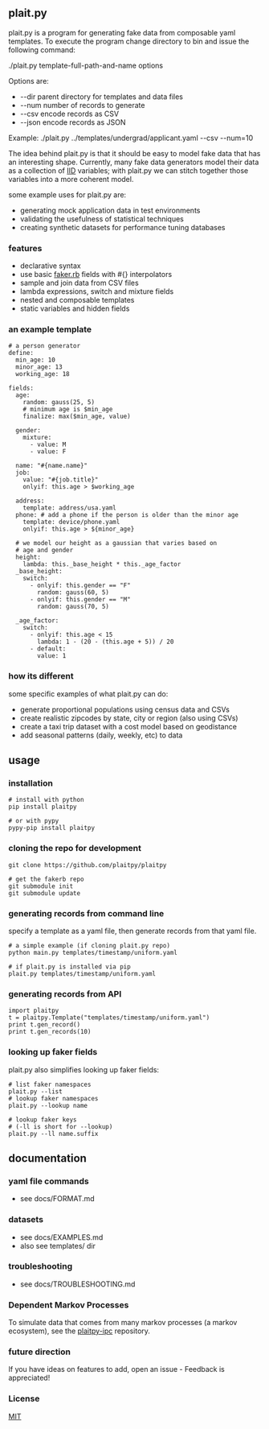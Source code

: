 ## plait.py

plait.py is a program for generating fake data from composable yaml templates. 
To execute the program change directory to bin and issue the following command:

./plait.py template-full-path-and-name options

Options are:
* --dir parent directory for templates and data files
* --num number of records to generate
* --csv encode records as CSV
* --json encode records as JSON

Example:
 ./plait.py ../templates/undergrad/applicant.yaml --csv --num=10

The idea behind plait.py is that it should be easy to model fake data that
has an interesting shape. Currently, many fake data generators model their data as a
collection of
[IID](https://en.wikipedia.org/wiki/Independent_and_identically_distributed_random_variables)
variables; with plait.py we can stitch together those variables into a more
coherent model.

some example uses for plait.py are:

* generating mock application data in test environments
* validating the usefulness of statistical techniques
* creating synthetic datasets for performance tuning databases

### features

* declarative syntax
* use basic [faker.rb](https://github.com/stympy/faker) fields with #{} interpolators
* sample and join data from CSV files
* lambda expressions, switch and mixture fields
* nested and composable templates
* static variables and hidden fields

### an example template

    # a person generator
    define:
      min_age: 10
      minor_age: 13
      working_age: 18

    fields:
      age:
        random: gauss(25, 5)
        # minimum age is $min_age
        finalize: max($min_age, value)

      gender:
        mixture:
          - value: M
          - value: F

      name: "#{name.name}"
      job:
        value: "#{job.title}"
        onlyif: this.age > $working_age

      address:
        template: address/usa.yaml
      phone: # add a phone if the person is older than the minor age
        template: device/phone.yaml
        onlyif: this.age > ${minor_age}

      # we model our height as a gaussian that varies based on
      # age and gender
      height:
        lambda: this._base_height * this._age_factor
      _base_height:
        switch:
          - onlyif: this.gender == "F"
            random: gauss(60, 5)
          - onlyif: this.gender == "M"
            random: gauss(70, 5)

      _age_factor:
        switch:
          - onlyif: this.age < 15
            lambda: 1 - (20 - (this.age + 5)) / 20
          - default:
            value: 1



### how its different

some specific examples of what plait.py can do:

* generate proportional populations using census data and CSVs
* create realistic zipcodes by state, city or region (also using CSVs)
* create a taxi trip dataset with a cost model based on geodistance
* add seasonal patterns (daily, weekly, etc) to data

## usage

### installation

    # install with python
    pip install plaitpy

    # or with pypy
    pypy-pip install plaitpy

### cloning the repo for development

    git clone https://github.com/plaitpy/plaitpy

    # get the fakerb repo
    git submodule init
    git submodule update

### generating records from command line

specify a template as a yaml file, then generate records from that yaml file.

    # a simple example (if cloning plait.py repo)
    python main.py templates/timestamp/uniform.yaml

    # if plait.py is installed via pip
    plait.py templates/timestamp/uniform.yaml

### generating records from API

    import plaitpy
    t = plaitpy.Template("templates/timestamp/uniform.yaml")
    print t.gen_record()
    print t.gen_records(10)

### looking up faker fields

plait.py also simplifies looking up faker fields:

    # list faker namespaces
    plait.py --list
    # lookup faker namespaces
    plait.py --lookup name

    # lookup faker keys
    # (-ll is short for --lookup)
    plait.py --ll name.suffix

## documentation

### yaml file commands

* see docs/FORMAT.md

### datasets

* see docs/EXAMPLES.md
* also see templates/ dir

### troubleshooting

* see docs/TROUBLESHOOTING.md


### Dependent Markov Processes

To simulate data that comes from many markov processes (a markov ecosystem),
see the [plaitpy-ipc](https://github.com/plaitpy/plaitpy-ipc) repository.

### future direction

If you have ideas on features to add, open an issue - Feedback is appreciated!

### License

[MIT](https://github.com/plaitpy/plaitpy/blob/master/LICENSE.txt)

